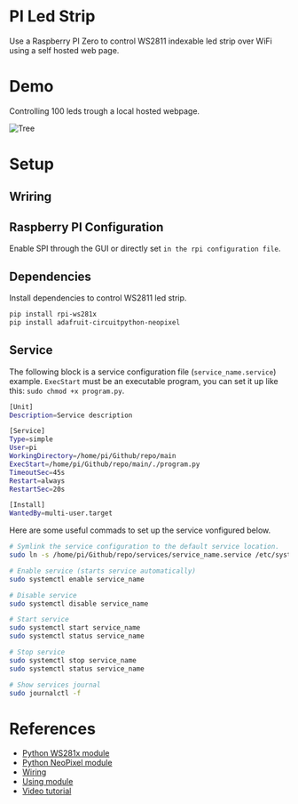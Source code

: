 # PI Led Strip
Use a Raspberry PI Zero to control WS2811 indexable led strip over WiFi using a self hosted web page.

# Demo
Controlling 100 leds trough a local hosted webpage.  

![Tree](./preview/demo.gif)

# Setup
## Wriring

## Raspberry PI Configuration
Enable SPI through the GUI or directly set `` in the rpi configuration file ``.

## Dependencies
Install dependencies to control WS2811 led strip.
```bash
pip install rpi-ws281x
pip install adafruit-circuitpython-neopixel
```
## Service
The following block is a service configuration file (`service_name.service`) example. `ExecStart` must be an executable program, you can set it up like this: `sudo chmod +x program.py`.

```bash
[Unit]
Description=Service description

[Service]
Type=simple
User=pi
WorkingDirectory=/home/pi/Github/repo/main
ExecStart=/home/pi/Github/repo/main/./program.py
TimeoutSec=45s
Restart=always
RestartSec=20s

[Install]
WantedBy=multi-user.target
```

Here are some useful commads to set up the service vonfigured below.
```bash
# Symlink the service configuration to the default service location.
sudo ln -s /home/pi/Github/repo/services/service_name.service /etc/systemd/system

# Enable service (starts service automatically)
sudo systemctl enable service_name

# Disable service
sudo systemctl disable service_name

# Start service
sudo systemctl start service_name
sudo systemctl status service_name

# Stop service
sudo systemctl stop service_name
sudo systemctl status service_name

# Show services journal
sudo journalctl -f
```

# References
- [Python WS281x module](https://pypi.org/project/rpi-ws281x/)
- [Python NeoPixel module](https://docs.circuitpython.org/projects/neopixel/en/latest/)
- [Wiring](https://learn.adafruit.com/neopixels-on-raspberry-pi/raspberry-pi-wiring)
- [Using module](https://tutorials-raspberrypi.com/how-to-control-a-raspberry-pi-ws2801-rgb-led-strip/)
- [Video tutorial](https://www.youtube.com/watch?v=KJupt2LIjp4)
